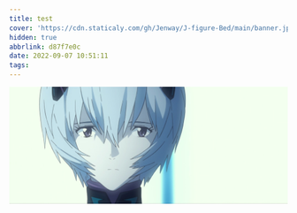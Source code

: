 ```yaml
---
title: test
cover: 'https://cdn.staticaly.com/gh/Jenway/J-figure-Bed/main/banner.jpg'
hidden: true
abbrlink: d87f7e0c
date: 2022-09-07 10:51:11
tags:
---
```


![picture!](https://github.com/Jenway/J-figure-Bed/blob/main/banner.jpg?raw=true)